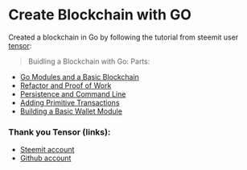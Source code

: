 # Create Blockchain with GO

Created a blockchain in Go by following the tutorial from steemit user [tensor](https://steemit.com/@tensor):
> Buidling a Blockchain with Go:
Parts:
 - [Go Modules and a Basic Blockchain](https://steemit.com/@tensor/building-a-blockchain-with-go---go-modules-and-a-basic-blockchain---part-1)
 - [Refactor and Proof of Work](https://steemit.com/utopian-io/@tensor/building-a-blockchain-with-go---refactor-and-proof-of-work---part-2)
 - [Persistence and Command Line](https://steemit.com/utopian-io/@tensor/building-a-blockchain-with-go---persistence-and-command-line---part-3)
 - [Adding Primitive Transactions](https://steemit.com/utopian-io/@tensor/building-a-blockchain-with-go---adding-primitive-transactions---part-4)
 - [Building a Basic Wallet Module](https://steemit.com/utopian-io/@tensor/building-a-blockchain-in-golang---part-5---building-a-basic-wallet-module)


### Thank you **Tensor** (links):
- [Steemit account](https://steemit.com/@tensor)
- [Github account](https://github.com/tensor-programming)